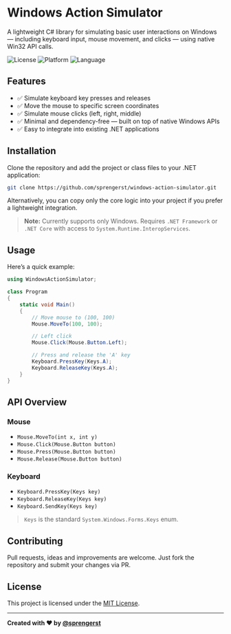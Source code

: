 # Windows Action Simulator

A lightweight C# library for simulating basic user interactions on Windows — including keyboard input, mouse movement, and clicks — using native Win32 API calls.

![License](https://img.shields.io/github/license/sprengerst/windows-action-simulator)
![Platform](https://img.shields.io/badge/platform-Windows-blue)
![Language](https://img.shields.io/badge/language-C%23-blue)

## Features

- ✅ Simulate keyboard key presses and releases  
- ✅ Move the mouse to specific screen coordinates  
- ✅ Simulate mouse clicks (left, right, middle)  
- ✅ Minimal and dependency-free — built on top of native Windows APIs  
- ✅ Easy to integrate into existing .NET applications  

## Installation

Clone the repository and add the project or class files to your .NET application:

```bash
git clone https://github.com/sprengerst/windows-action-simulator.git
```

Alternatively, you can copy only the core logic into your project if you prefer a lightweight integration.

> **Note:** Currently supports only Windows. Requires `.NET Framework` or `.NET Core` with access to `System.Runtime.InteropServices`.

## Usage

Here’s a quick example:

```csharp
using WindowsActionSimulator;

class Program
{
    static void Main()
    {
        // Move mouse to (100, 100)
        Mouse.MoveTo(100, 100);

        // Left click
        Mouse.Click(Mouse.Button.Left);

        // Press and release the 'A' key
        Keyboard.PressKey(Keys.A);
        Keyboard.ReleaseKey(Keys.A);
    }
}
```

## API Overview

### Mouse

- `Mouse.MoveTo(int x, int y)`
- `Mouse.Click(Mouse.Button button)`
- `Mouse.Press(Mouse.Button button)`
- `Mouse.Release(Mouse.Button button)`

### Keyboard

- `Keyboard.PressKey(Keys key)`
- `Keyboard.ReleaseKey(Keys key)`
- `Keyboard.SendKey(Keys key)`

> `Keys` is the standard `System.Windows.Forms.Keys` enum.

## Contributing

Pull requests, ideas and improvements are welcome. Just fork the repository and submit your changes via PR.

## License

This project is licensed under the [MIT License](LICENSE).

---

**Created with ❤️ by [@sprengerst](https://github.com/sprengerst)**
